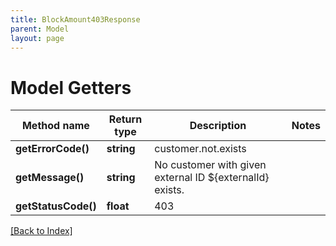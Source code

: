 ```yaml
---
title: BlockAmount403Response
parent: Model
layout: page
---
```


# Model Getters

Method name | Return type | Description | Notes
------------ | ------------- | ------------- | -------------
**getErrorCode()** | **string** | customer.not.exists |
**getMessage()** | **string** | No customer with given external ID ${externalId} exists. |
**getStatusCode()** | **float** | 403 |

[[Back to Index]](../index.md)
